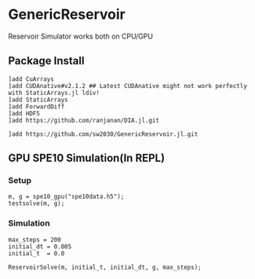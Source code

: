 # GenericReservoir

Reservoir Simulator works both on CPU/GPU

## Package Install
```
]add CuArrays
]add CUDAnative#v2.1.2 ## Latest CUDAnative might not work perfectly with StaticArrays.jl ldiv!
]add StaticArrays
]add ForwardDiff
]add HDF5
]add https://github.com/ranjanan/DIA.jl.git

]add https://github.com/sw2030/GenericReservoir.jl.git
```


## GPU SPE10 Simulation(In REPL) 
### Setup
```
m, g = spe10_gpu("spe10data.h5");
testsolve(m, g);
```
### Simulation
```
max_steps = 200
initial_dt = 0.005
initial_t  = 0.0

ReservoirSolve(m, initial_t, initial_dt, g, max_steps);
```
